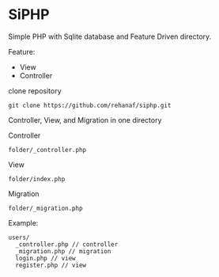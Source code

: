 # SiPHP
Simple PHP with Sqlite database and Feature Driven directory.

Feature:
- View
- Controller

clone repository
```
git clone https://github.com/rehanaf/siphp.git
```
Controller, View, and Migration in one directory

Controller
```
folder/_controller.php
```
View
```
folder/index.php
```
Migration
```
folder/_migration.php
```

Example:
```
users/
  _controller.php // controller
  _migration.php // migration
  login.php // view
  register.php // view
```